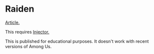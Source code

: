 # Raiden

[Article.](https://ibrahimahmed.ca/cybersecurity/2020/08/30/how-i-made-an-among-us-hack.html)

This requires [Injector.](https://github.com/nefarius/Injector)

This is published for educational purposes. It doesn't work with recent versions of Among Us.
